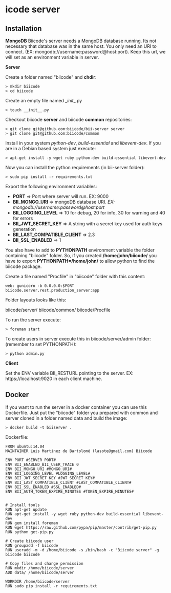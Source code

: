 icode server
============

Installation
-------------

**MongoDB**
Biicode's server needs a MongoDB database running. Its not necessary that database was in the same host. You only need an URI to connect. (EX: mongodb://username:password@host:port). Keep this url, we will set as an environment variable in server.

**Server**

Create a folder named "biicode" and **chdir**:

	> mkdir biicode
	> cd biicode

Create an empty file named \__init__.py

	> touch __init__.py

Checkout biicode **server** and biicode **common** repositories:

    > git clone git@github.com:biicode/bii-server server
    > git clone git@github.com:biicode/common

Install in your system *python-dev*,  *build-essential* and *libevent-dev*. If you are in a Debian based system just execute:

    > apt-get install -y wget ruby python-dev build-essential libevent-dev

Now you can install the python requirements (in bii-server folder):

	> sudo pip install -r requirements.txt

Export the following environment variables:

- **PORT** => Port where server will run. EX: 9000
- **BII_MONGO_URI** =>  mongoDB database URI. *EX: mongodb://username:password@host:port*
- **BII_LOGGING_LEVEL** => 10 for debug, 20 for info, 30 for warning and 40 for errors
- **BII_JWT_SECRET_KEY** => A string with a secret key used for auth keys generation
- **BII_LAST_COMPATIBLE_CLIENT** => 2.3
- **BII_SSL_ENABLED** => 1

You also have to add to **PYTHONPATH** environment variable the folder containing "biicode" folder.
So, if you created **/home/john/biicode/** you have to export **PYTHONPATH=/home/john/** to allow python to find the biicode package. 

Create a file named "Procfile" in "biicode" folder with this content:

    web: gunicorn -b 0.0.0.0:$PORT biicode.server.rest.production_server:app

Folder layouts looks like this:

biicode/server/
biicode/common/
biicode/Procfile

To run the server execute:

	> foreman start


To create users in server execute this in biicode/server/admin folder: (remember to set PYTHONPATH):

    > python admin.py 

**Client** 

Set the ENV variable BII_RESTURL pointing to the server. EX: https://localhost:9020 in each client machine.


Docker
--------

If you want to run the server in a docker container you can use this Dockerfile. Just put the "biicode" folder you prepared with common and server cloned in a folder named data and build the image:

    > docker build -t biiserver .


Dockerfile:

    FROM ubuntu:14.04
	MAINTAINER Luis Martinez de Bartolomé (lasote@gmail.com) Biicode
	
	ENV PORT #SERVER_PORT#
	ENV BII_ENABLED_BII_USER_TRACE 0
	ENV BII_MONGO_URI #MONGO_URI#
	ENV BII_LOGGING_LEVEL #LOGGING_LEVEL#
	ENV BII_JWT_SECRET_KEY #JWT_SECRET_KEY#
	ENV BII_LAST_COMPATIBLE_CLIENT #LAST_COMPATIBLE_CLIENT#
	ENV BII_SSL_ENABLED #SSL_ENABLED#
	ENV BII_AUTH_TOKEN_EXPIRE_MINUTES #TOKEN_EXPIRE_MINUTES#
	
	
	# Install tools
	RUN apt-get update
	RUN apt-get install -y wget ruby python-dev build-essential libevent-dev
	RUN gem install foreman
	RUN wget https://raw.github.com/pypa/pip/master/contrib/get-pip.py
	RUN python get-pip.py
	
	# Create biicode user
	RUN groupadd -f biicode
	RUN useradd -m -d /home/biicode -s /bin/bash -c "Biicode server" -g biicode biicode
	
	# Copy files and change permission
	RUN mkdir /home/biicode/server
	ADD data/ /home/biicode/server
	
	WORKDIR /home/biicode/server
	RUN sudo pip install -r requirements.txt 


